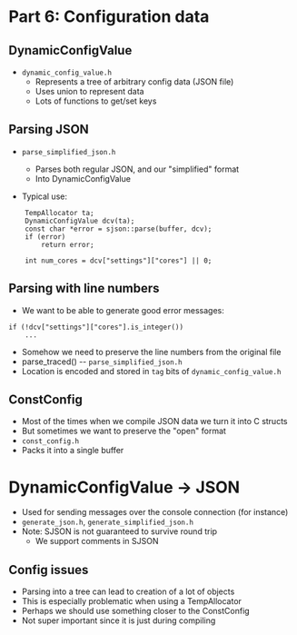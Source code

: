 # Part 6: Configuration data



## DynamicConfigValue

* `dynamic_config_value.h`
	* Represents a tree of arbitrary config data (JSON file)
	* Uses union to represent data
	* Lots of functions to get/set keys



## Parsing JSON

* `parse_simplified_json.h`
	* Parses both regular JSON, and our "simplified" format
	* Into DynamicConfigValue

* Typical use:

```
	TempAllocator ta;
	DynamicConfigValue dcv(ta);
	const char *error = sjson::parse(buffer, dcv);
	if (error)
		return error;

	int num_cores = dcv["settings"]["cores"] || 0;
```



## Parsing with line numbers

* We want to be able to generate good error messages:

```
if (!dcv["settings"]["cores"].is_integer())
	...
```

* Somehow we need to preserve the line numbers from the original file
* parse_traced() -- `parse_simplified_json.h`
* Location is encoded and stored in `tag` bits of `dynamic_config_value.h`



## ConstConfig

* Most of the times when we compile JSON data we turn it into C structs
* But sometimes we want to preserve the "open" format
* `const_config.h`
* Packs it into a single buffer



# DynamicConfigValue -> JSON

* Used for sending messages over the console connection (for instance)
* `generate_json.h`, `generate_simplified_json.h`
* Note: SJSON is not guaranteed to survive round trip
	* We support comments in SJSON



## Config issues

* Parsing into a tree can lead to creation of a lot of objects
* This is especially problematic when using a TempAllocator
* Perhaps we should use something closer to the ConstConfig
* Not super important since it is just during compiling
